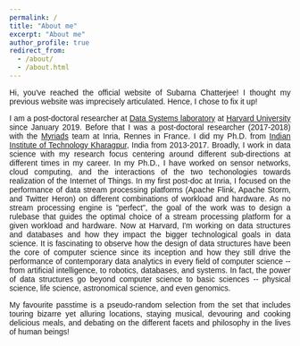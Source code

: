 ```yaml
---
permalink: /
title: "About me"
excerpt: "About me"
author_profile: true
redirect_from: 
  - /about/
  - /about.html
---
```


<font face="helvetica"><p align="justify">Hi, you've reached the official website of Subarna Chatterjee! I thought my previous website was imprecisely articulated. Hence, I chose to fix it up!</p></font>

<font face="helvetica"><p align="justify">I am a post-doctoral researcher at <a href="http://daslab.seas.harvard.edu">Data Systems laboratory</a> at <a href="https://www.harvard.edu">Harvard University</a> since January 2019. Before that I was a post-doctoral researcher (2017-2018)  with the <a href="https://team.inria.fr/myriads/">Myriads</a> team at Inria, Rennes in France. I did my Ph.D. from <a href="http://www.iitkgp.ac.in">Indian Institute of Technology Kharagpur</a>, India from 2013-2017. Broadly, I work in data science with my research focus centering around different sub-directions at different times in my career. In my Ph.D., I have worked on sensor networks, cloud computing, and the interactions of the two techonologies towards realization of the Internet of Things. In my first post-doc at Inria, I focused on the performance of data stream processing platforms (Apache Flink, Apache Storm, and Twitter Heron) on different combinations of workload and hardware. As no stream processing engine is "perfect", the goal of the work was to design a rulebase that guides the optimal choice of a stream processing platform for a given workload and hardware. Now at Harvard, I'm working on data structures and databases and how they impact the bigger technological goals in data science. It is fascinating to observe how the design of data structures have been the core of computer science since its inception and how they still drive the performance of contemporary data analytics in every field of computer science -- from artificial intelligence, to robotics, databases, and systems. In fact, the power of data structures go beyond computer science to basic sciences -- physical science, life science, astronomical science, and even genomics.</p></font>


<font face="helvetica"><p align="justify">My favourite passtime is a pseudo-random selection from the set that includes touring bizarre yet alluring locations, staying musical, devouring and cooking delicious meals, and debating on the different facets and philosophy in the lives of human beings! </p></font>
